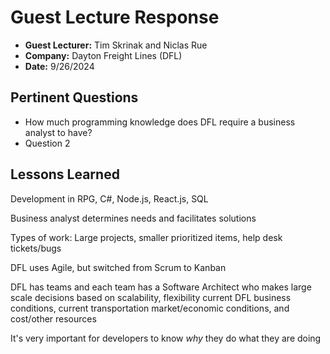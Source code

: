 # Guest Lecture Response
* **Guest Lecturer:** Tim Skrinak and Niclas Rue
* **Company:** Dayton Freight Lines (DFL)
* **Date:** 9/26/2024

## Pertinent Questions
* How much programming knowledge does DFL require a business analyst to have?
* Question 2

## Lessons Learned
Development in RPG, C#, Node.js, React.js, SQL  

Business analyst determines needs and facilitates solutions  

Types of work: Large projects, smaller prioritized items, help desk tickets/bugs  

DFL uses Agile, but switched from Scrum to Kanban  

DFL has teams and each team has a Software Architect who makes large scale decisions based on scalability, flexibility current DFL business conditions, current transportation market/economic conditions, and cost/other resources  

It's very important for developers to know *why* they do what they are doing
